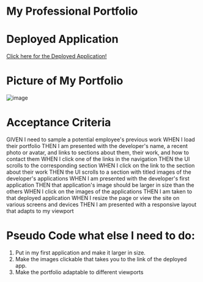 # My Professional Portfolio

# Deployed Application
[Click here for the Deployed Application!](https://krosengr4.github.io/Professional-Portfolio/)

# Picture of My Portfolio
 ![image](![image](https://github.com/krosengr4/Professional-Portfolio/assets/139993281/97559967-989c-4360-9c50-5035c42813ea)
)

# Acceptance Criteria
GIVEN I need to sample a potential employee's previous work
WHEN I load their portfolio
THEN I am presented with the developer's name, a recent photo or avatar, and links to sections about them, their work, and how to contact them
WHEN I click one of the links in the navigation
THEN the UI scrolls to the corresponding section
WHEN I click on the link to the section about their work
THEN the UI scrolls to a section with titled images of the developer's applications
WHEN I am presented with the developer's first application
THEN that application's image should be larger in size than the others
WHEN I click on the images of the applications
THEN I am taken to that deployed application
WHEN I resize the page or view the site on various screens and devices
THEN I am presented with a responsive layout that adapts to my viewport

# Pseudo Code what else I need to do:
1) Put in my first application and make it larger in size. 
2) Make the images clickable that takes you to the link of the deployed app.
3) Make the portfolio adaptable to different viewports
